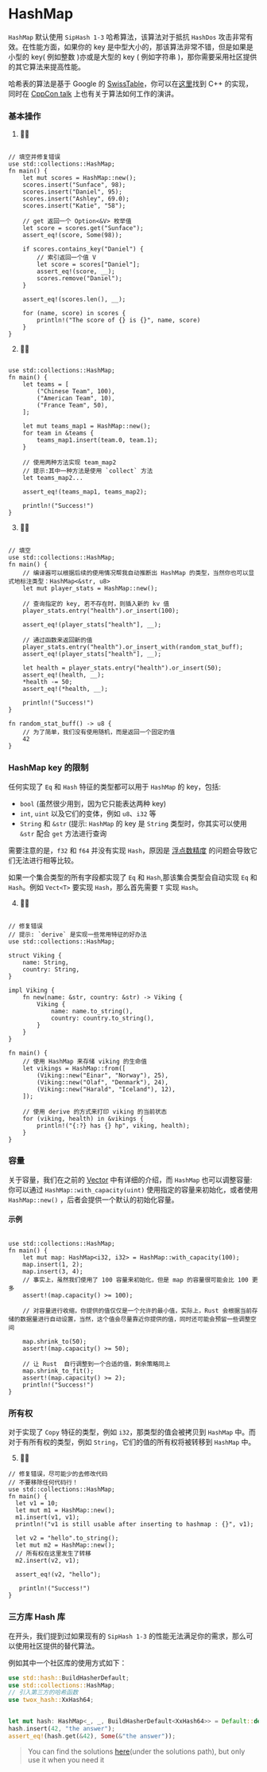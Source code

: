 # HashMap

`HashMap` 默认使用 `SipHash 1-3` 哈希算法，该算法对于抵抗 `HashDos` 攻击非常有效。在性能方面，如果你的 key 是中型大小的，那该算法非常不错，但是如果是小型的 key( 例如整数 )亦或是大型的 key ( 例如字符串 )，那你需要采用社区提供的其它算法来提高性能。

哈希表的算法是基于 Google 的 [SwissTable](https://abseil.io/blog/20180927-swisstables)，你可以在[这里](https://github.com/abseil/abseil-cpp/blob/master/absl/container/internal/raw_hash_set.h)找到 C++ 的实现，同时在 [CppCon talk](https://www.youtube.com/watch?v=ncHmEUmJZf4) 上也有关于算法如何工作的演讲。

### 基本操作

1. 🌟🌟

```rust,editable

// 填空并修复错误
use std::collections::HashMap;
fn main() {
    let mut scores = HashMap::new();
    scores.insert("Sunface", 98);
    scores.insert("Daniel", 95);
    scores.insert("Ashley", 69.0);
    scores.insert("Katie", "58");

    // get 返回一个 Option<&V> 枚举值
    let score = scores.get("Sunface");
    assert_eq!(score, Some(98));

    if scores.contains_key("Daniel") {
        // 索引返回一个值 V
        let score = scores["Daniel"];
        assert_eq!(score, __);
        scores.remove("Daniel");
    }

    assert_eq!(scores.len(), __);

    for (name, score) in scores {
        println!("The score of {} is {}", name, score)
    }
}
```

2. 🌟🌟

```rust,editable

use std::collections::HashMap;
fn main() {
    let teams = [
        ("Chinese Team", 100),
        ("American Team", 10),
        ("France Team", 50),
    ];

    let mut teams_map1 = HashMap::new();
    for team in &teams {
        teams_map1.insert(team.0, team.1);
    }

    // 使用两种方法实现 team_map2
    // 提示:其中一种方法是使用 `collect` 方法
    let teams_map2...

    assert_eq!(teams_map1, teams_map2);

    println!("Success!")
}
```

3. 🌟🌟

```rust,editable

// 填空
use std::collections::HashMap;
fn main() {
    // 编译器可以根据后续的使用情况帮我自动推断出 HashMap 的类型，当然你也可以显式地标注类型：HashMap<&str, u8>
    let mut player_stats = HashMap::new();

    // 查询指定的 key, 若不存在时，则插入新的 kv 值
    player_stats.entry("health").or_insert(100);

    assert_eq!(player_stats["health"], __);

    // 通过函数来返回新的值
    player_stats.entry("health").or_insert_with(random_stat_buff);
    assert_eq!(player_stats["health"], __);

    let health = player_stats.entry("health").or_insert(50);
    assert_eq!(health, __);
    *health -= 50;
    assert_eq!(*health, __);

    println!("Success!")
}

fn random_stat_buff() -> u8 {
    // 为了简单，我们没有使用随机，而是返回一个固定的值
    42
}
```

### HashMap key 的限制

任何实现了 `Eq` 和 `Hash` 特征的类型都可以用于 `HashMap` 的 key，包括:

- `bool` (虽然很少用到，因为它只能表达两种 key)
- `int`, `uint` 以及它们的变体，例如 `u8`、`i32` 等
- `String` 和 `&str` (提示: `HashMap` 的 key 是 `String` 类型时，你其实可以使用 `&str` 配合 `get` 方法进行查询

需要注意的是，`f32` 和 `f64` 并没有实现 `Hash`，原因是 [浮点数精度](https://en.wikipedia.org/wiki/Floating-point_arithmetic#Accuracy_problems) 的问题会导致它们无法进行相等比较。

如果一个集合类型的所有字段都实现了 `Eq` 和 `Hash`,那该集合类型会自动实现 `Eq` 和 `Hash`。例如 `Vect<T>` 要实现 `Hash`，那么首先需要 `T` 实现 `Hash`。

4. 🌟🌟

```rust,editable

// 修复错误
// 提示: `derive` 是实现一些常用特征的好办法
use std::collections::HashMap;

struct Viking {
    name: String,
    country: String,
}

impl Viking {
    fn new(name: &str, country: &str) -> Viking {
        Viking {
            name: name.to_string(),
            country: country.to_string(),
        }
    }
}

fn main() {
    // 使用 HashMap 来存储 viking 的生命值
    let vikings = HashMap::from([
        (Viking::new("Einar", "Norway"), 25),
        (Viking::new("Olaf", "Denmark"), 24),
        (Viking::new("Harald", "Iceland"), 12),
    ]);

    // 使用 derive 的方式来打印 viking 的当前状态
    for (viking, health) in &vikings {
        println!("{:?} has {} hp", viking, health);
    }
}
```

### 容量

关于容量，我们在之前的 [Vector](https://zh.practice.rs/collections/vector.html#容量) 中有详细的介绍，而 `HashMap` 也可以调整容量: 你可以通过 `HashMap::with_capacity(uint)` 使用指定的容量来初始化，或者使用 `HashMap::new()` ，后者会提供一个默认的初始化容量。

#### 示例

```rust,editable

use std::collections::HashMap;
fn main() {
    let mut map: HashMap<i32, i32> = HashMap::with_capacity(100);
    map.insert(1, 2);
    map.insert(3, 4);
    // 事实上，虽然我们使用了 100 容量来初始化，但是 map 的容量很可能会比 100 更多
    assert!(map.capacity() >= 100);

    // 对容量进行收缩，你提供的值仅仅是一个允许的最小值，实际上，Rust 会根据当前存储的数据量进行自动设置，当然，这个值会尽量靠近你提供的值，同时还可能会预留一些调整空间

    map.shrink_to(50);
    assert!(map.capacity() >= 50);

    // 让 Rust  自行调整到一个合适的值，剩余策略同上
    map.shrink_to_fit();
    assert!(map.capacity() >= 2);
    println!("Success!")
}
```

### 所有权

对于实现了 `Copy` 特征的类型，例如 `i32`，那类型的值会被拷贝到 `HashMap` 中。而对于有所有权的类型，例如 `String`，它们的值的所有权将被转移到 `HashMap` 中。

5. 🌟🌟

```rust,editable
// 修复错误，尽可能少的去修改代码
// 不要移除任何代码行！
use std::collections::HashMap;
fn main() {
  let v1 = 10;
  let mut m1 = HashMap::new();
  m1.insert(v1, v1);
  println!("v1 is still usable after inserting to hashmap : {}", v1);

  let v2 = "hello".to_string();
  let mut m2 = HashMap::new();
  // 所有权在这里发生了转移
  m2.insert(v2, v1);

  assert_eq!(v2, "hello");

   println!("Success!")
}
```

### 三方库 Hash 库

在开头，我们提到过如果现有的 `SipHash 1-3` 的性能无法满足你的需求，那么可以使用社区提供的替代算法。

例如其中一个社区库的使用方式如下：

```rust
use std::hash::BuildHasherDefault;
use std::collections::HashMap;
// 引入第三方的哈希函数
use twox_hash::XxHash64;


let mut hash: HashMap<_, _, BuildHasherDefault<XxHash64>> = Default::default();
hash.insert(42, "the answer");
assert_eq!(hash.get(&42), Some(&"the answer"));
```

> You can find the solutions [here](https://github.com/sunface/rust-by-practice)(under the solutions path), but only use it when you need it
